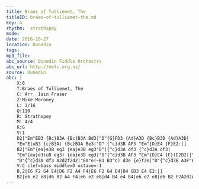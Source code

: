 ```yaml
---
title: Braes of Tulliemet, The
titleID: braes-of-tulliemet-the.md
key: G
rhythm:  strathspey
mode:
date: 2016-10-27
location: Dunedin
tags:
mp3_file:
abc_source: Dunedin Fiddle Orchestra
abc_url: http://nefc.org.nz/
source: Dunedin
abc: |
    X:6
    T:Braes of Tulliemet, The
    C: Arr. Iain Fraser
    Z:Mike Moroney
    L: 1/16
    Q:110
    R: Strathspey
    M: 4/4
    K:G
    V:1
    D2|"Em"EB3 {Bc}B3A {Bc}B3A Bd3|"D"{G}FD3 {Ad}A3D {Bc}B3D {Ad}A3D|
    "Em"E(uB3 {c}B3A) {Bc}B3A Be3|"D" {^c}d3B AF3 "Em"{D}E4 {F}E2:|]
    B2|"Em"{ea}e3B eg3 {ea}e3B eg3"D"|{^c}d3A df3 {^c}d3A df3|
    "Em"{ea}e3(uB eg3) {ea}e3B eg3|"D"{^c}d3B AF3 "Em"{D}E4 {F}(E2B2)|"Em" {ea}e3B eg3 {B^c}B3(ue g2{ag}e2)|
    "D"{^c}d3A df3 A2d2f2d2|"Em"e(~B3 B3^c) d3e {e}f3e|"D"{^c}d3B A3F"Em" {D}~E6|]
    V:C clef=bass middle=D octave=-1
    B,2|E6 F2 G4 E4|D6 F2 A4 F4|E6 F2 G4 E4|D4 GD3 E4 E2:|]
    B2|e6 e2 e8|d6 B2 A4 F4|e6 e2 e8|d4 B4 e4 B4|e6 e2 e8|d6 B2 F2A2d2A2|e6 e2 e8|D4 GD3 E6|]
---
```

